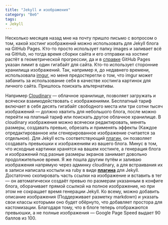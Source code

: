 ```yaml
---
title: "Jekyll и изображения"
category: "Веб"
tags:
- Jekyll
---
```


Несколько месяцев назад мне на почту пришло письмо с вопросом о том, какой хостинг изображений можно использовать для Jekyll блога на GitHub Pages. Кто-то просто использует папку images и заливает всё на GitHub, но тогда время сборки сайта и его отправки на хостинг растёт в геометрической прогрессии, да и в [справке][1] GitHub Pages указан лимит в один гигабайт для сайта. Кто-то использует сторонние хранилища изображений. Так, например я, до недавнего времени, использовала [imgur][2], но меня предостерегли о том, что imgur может забанить за использование себя в качестве хостинга картинок для личного сайта. Пришлось поискать альтернативы.

<!-- more -->

Например [Cloudinary][3] — облачное хранилище, позволяет загружать и всячески взаимодействовать с изображениями. Бесплатный тариф включает в себя десять гигабайт свободного места или три сотни тысяч изображений — должно хватить для небольшого блога, после можно перейти на платный тариф или поискать другое облачное хранилище. В cloudinary изображения можно всячески редактировать, менять размеры, создавать превью, обрезать и применять эффекты (Каждое отредактированное или сгенерированное изображение считается за отдельное). Для Jekyll есть соответствующий [плагин][4], он позволяет создавать превьюшки к изображениям из вашего блога. Минус в том, что исходные картинки хранятся на вашем хостинге, а генерация блога и изображений под разные размеры экранов занимает довольно продолжительное время. Я же пошла другим путём и заливаю изображения напрямую через админку cloudinary, а для встраивания их в записи написала костыли на ruby в виде [**плагина**][5] для Jekyll. Достаточно скопировать часть ссылки на изображение и вставить в тег — он автоматически создаёт превью по размерам указанным в конфиге блога, оборачивает прямой ссылкой на полное изображение, но при этом не сокращает время генерации Jekyll. Ко всему, можно добавить описание изображения (Поддерживает разметку markdown) и указать свои классы которыми оно будет обёрнуто, что добавляет простора для кастомизации. Благодаря тому, что в блоге теперь отображаются превьюшки, а не полные изображения — Google Page Speed выдает 90 баллов из 100.

[1]:	https://help.github.com/articles/what-is-github-pages/
[2]:	https://imgur.com/
[3]:	https://cloudinary.com/
[4]:	https://nhoizey.github.io/jekyll-cloudinary/
[5]:	https://gist.github.com/sasha-travkina/851bba69a34801cdc342ff5b9c38fe58